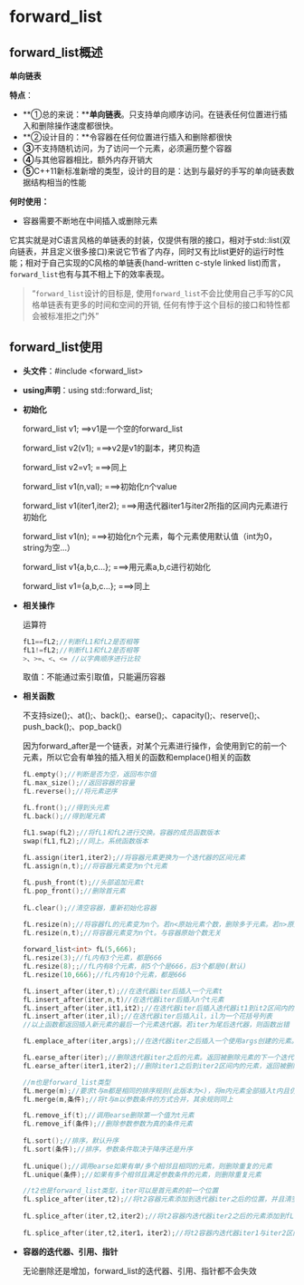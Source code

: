 # forward_list

## forward_list概述

**单向链表**

**特点**：

- **①总的来说：****单向链表**。只支持单向顺序访问。在链表任何位置进行插入和删除操作速度都很快。
- **②设计目的：**令容器在任何位置进行插入和删除都很快
- **③**不支持随机访问，为了访问一个元素，必须遍历整个容器
- **④**与其他容器相比，额外内存开销大
- **⑤**C++11新标准新增的类型，设计的目的是：达到与最好的手写的单向链表数据结构相当的性能

**何时使用：**

- 容器需要不断地在中间插入或删除元素

它其实就是对C语言风格的单链表的封装，仅提供有限的接口，相对于std::list(双向链表，并且定义很多接口)来说它节省了内存，同时又有比list更好的运行时性能；相对于自己实现的C风格的单链表(hand-written c-style linked list)而言，`forward_list`也有与其不相上下的效率表现。

> “`forward_list`设计的目标是, 使用`forward_list`不会比使用自己手写的C风格单链表有更多的时间和空间的开销, 任何有悖于这个目标的接口和特性都会被标准拒之门外”

## forward_list使用

* **头文件**：\#include <forward_list>

* **using声明**：using std::forward_list;

* **初始化**

  forward_list<T> v1; ==>v1是一个空的forward_list

  forward_list<T> v2(v1); ===>v2是v1的副本，拷贝构造

  forward_list<T> v2=v1; ===>同上

  forward_list<T> v1(n,val); ===>初始化n个value

  forward_list<T> v1(iter1,iter2); ===>用迭代器iter1与iter2所指的区间内元素进行初始化

  forward_list<T> v1(n); ===>初始化n个元素，每个元素使用默认值（int为0，string为空...）

  forward_list<T> v1{a,b,c...}; ===>用元素a,b,c进行初始化

  forward_list<T> v1={a,b,c...}; ===>同上

* **相关操作**

  运算符

  ```c++
  fL1==fL2;//判断fL1和fL2是否相等
  fL1!=fL2;//判断fL1和fL2是否相等
  >、>=、<、<= //以字典顺序进行比较
  ```

  取值：不能通过索引取值，只能遍历容器

* **相关函数**

  不支持size();、at();、back();、earse();、capacity();、reserve();、push_back();、pop_back()

  因为forward_after是一个链表，对某个元素进行操作，会使用到它的前一个元素，所以它会有单独的插入相关的函数和emplace()相关的函数

  ```c++
  fL.empty();//判断是否为空，返回布尔值
  fL.max_size();//返回容器的容量
  fL.reverse();//将元素逆序
  
  fL.front();//得到头元素
  fL.back();//得到尾元素
  
  fL1.swap(fL2);//将fL1和fL2进行交换。容器的成员函数版本
  swap(fL1,fL2);//同上。系统函数版本
   
  fL.assign(iter1,iter2);//将容器元素更换为一个迭代器的区间元素
  fL.assign(n,t);//将容器元素变为n个t元素
  
  fL.push_front(t);//头部追加元素t
  fL.pop_front();//删除首元素
   
  fL.clear();//清空容器，重新初始化容器
  
  fL.resize(n);//将容器fL的元素变为n个。若n<原始元素个数，删除多于元素。若n>原始元素个数，则用默认初始值初始化容器
  fL.resize(n,t);//将容器元素变为n个t。与容器原始个数无关
   
  forward_list<int> fL(5,666);
  fL.resize(3);//fL内有3个元素，都是666
  fL.resize(8);;//fL内有8个元素，前5个个是666，后3个都是0(默认)
  fL.resize(10,666);//fL内有10个元素，都是666
  
  fL.insert_after(iter,t);//在迭代器iter后插入一个元素t
  fL.insert_after(iter,n,t)//在迭代器iter后插入n个t元素
  fL.insert_after(iter,it1,it2);//在迭代器iter后插入迭代器it1到it2区间内的元素(it1，it2不能为lst的迭代器区间)
  fL.insert_after(iter,il);//在迭代器iter后插入il，il为一个花括号列表
  //以上函数都返回插入新元素的最后一个元素迭代器。若iter为尾后迭代器，则函数出错
  
  fL.emplace_after(iter,args);//在迭代器iter之后插入一个使用args创建的元素。返回这个新元素的迭代器
  
  fL.earse_after(iter);//删除迭代器iter之后的元素。返回被删除元素的下一个迭代器位置
  fL.earse_after(iter1,iter2);//删除iter1之后到iter2区间内的元素，返回被删除的最后一个元素的下一个迭代器位置
  
  //m也是forward_list类型
  fL.merge(m);//要求t与m都是相同的排序规则(此版本为<)，将m内元素全部插入t内且仍使用此排序规则，m内元素清空
  fL.merge(m,条件);//将t与m以参数条件的方式合并，其余规则同上
  
  fL.remove_if(t);//调用earse删除第一个值为t元素
  fL.remove_if(条件);//删除参数参数为真的条件元素
   
  fL.sort();//排序，默认升序
  fL.sort(条件);//排序，参数条件取决于降序还是升序
   
  fL.unique();//调用earse如果有单/多个相邻且相同的元素，则删除重复的元素
  fL.unique(条件);//如果有多个相邻且满足参数条件的元素，则删除重复元素
  
  //t2也是forward_list类型，iter可以是首元素的前一个位置
  fL.splice_after(iter,t2);//将t2容器元素添加到迭代器iter之后的位置，并且清空t2
   
  fL.splice_after(iter,t2,iter2);//将t2容器内迭代器iter2之后的元素添加到fL容器的迭代器itrer处，并且移除iter2处元素
   
  fL.splice_after(iter,t2,iter1，iter2);//将t2容器内迭代器iter1与iter2区间内的元素添加到fL容器的iter处，并且删除迭代器iter1与iter2区间内的元素
  ```

* **容器的迭代器、引用、指针**

  无论删除还是增加，forward_list的迭代器、引用、指针都不会失效